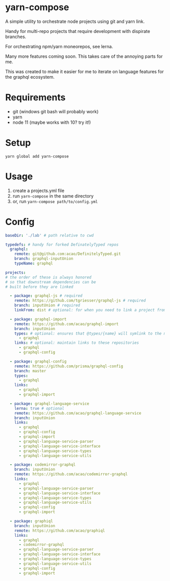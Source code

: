 # yarn-compose

A simple utility to orchestrate node projects using git and yarn link.

Handy for multi-repo projects that require development with dispirate branches.

For orchestrating npm/yarn moneorepos, see lerna.

Many more features coming soon. This takes care of the annoying parts for me.

This was created to make it easier for me to iterate on language features for the graphql ecosystem.

# Requirements

- git (windows git bash will probably work)
- yarn
- node 11 (maybe works with 10? try it!)

# Setup

`yarn global add yarn-compose`

# Usage

1. create a projects.yml file
1. run `yarn-compose` in the same directory
1. or, run `yarn-compose path/to/config.yml`

# Config

```yml
baseDir: './lab' # path relative to cwd

typedefs: # handy for forked DefinatelyTyped repos
  graphql:
    remote: git@github.com:acao/DefinitelyTyped.git
    branch: graphql-inputUnion
    typeName: graphql

projects: 
# the order of these is always honored
# so that downstream dependencies can be
# built before they are linked

  - package: graphql-js # required
    remote: https://github.com/tgriesser/graphql-js # required
    branch: inputUnion # required
    linkFrom: dist # optional: for when you need to link a project from its subdirectory

  - package: graphql-import
    remote: https://github.com/acao/graphql-import
    branch: inputUnion
    types: # optional: ensures that @types/{name} will symlink to the matching entry above
      - graphql
    links: # optional: maintain links to these repositories
      - graphql
      - graphql-config

  - package: graphql-config
    remote: https://github.com/prisma/graphql-config
    branch: master
    types:
      - graphql
    links:
      - graphql
      - graphql-import

  - package: graphql-language-service
    lerna: true # optional
    remote: https://github.com/acao/graphql-language-service
    branch: inputUnion
    links:
      - graphql
      - graphql-config
      - graphql-import
      - graphql-language-service-parser
      - graphql-language-service-interface
      - graphql-language-service-types
      - graphql-language-service-utils

  - package: codemirror-graphql
    branch: inputUnion
    remote: https://github.com/acao/codemirror-graphql
    links:
      - graphql
      - graphql-language-service-parser
      - graphql-language-service-interface
      - graphql-language-service-types
      - graphql-language-service-utils
      - graphql-config
      - graphql-import

  - package: graphiql
    branch: inputUnion
    remote: https://github.com/acao/graphiql
    links:
      - graphql
      - codemirror-graphql
      - graphql-language-service-parser
      - graphql-language-service-interface
      - graphql-language-service-types
      - graphql-language-service-utils
      - graphql-config
      - graphql-import
```
